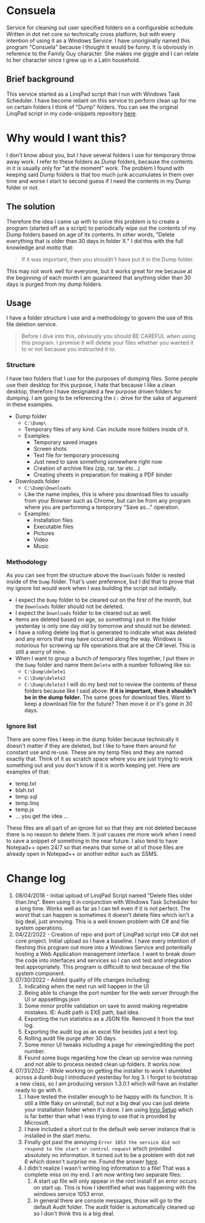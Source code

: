 # Consuela
Service for cleaning out user specified folders on a configurable schedule. Written in dot net core so technically cross platform, but with every intention of using it as a Windows Service. I have unoriginally named this program "Consuela" because I thought it would be funny. It is obviously in reference to the Family Guy character. She makes me giggle and I can relate to her character since I grew up in a Latin household.

## Brief background
This service started as a LinqPad script that I run with Windows Task Scheduler. I have become reliant on this service to perform clean up for me on certain folders I think of "Dump" folders. You can see the original LinqPad script in my code-snippets repository [here](https://github.com/dyslexicanaboko/code-snippets/blob/develop/LinqPadScripts/Delete%20files%20older%20than/Delete%20files%20older%20than.linq).

# Why would I want this?
I don't know about you, but I have several folders I use for temporary throw away work. I refer to these folders as *Dump* folders, because the contents in it is usually only for "at the moment" work. The problem I found with keeping said Dump folders is that too much junk accumulates in them over time and worse I start to second guess if I need the contents in my Dump folder or not.

## The solution
Therefore the idea I came up with to solve this problem is to create a program (started off as a script) to periodically wipe out the contents of my Dump folders based on age of its contents. In other words, "Delete everything that is older than 30 days in folder X." I did this with the full knowledge and motto that:

> If it was important, then you shouldn't have put it in the Dump folder.

This may not work well for everyone, but it works great for me because at the beginning of each month I am guaranteed that anything older than 30 days is purged from my dump folders.

## Usage
I have a folder structure I use and a methodology to govern the use of this file deletion service.

> Before I dive into this, obviously you should BE CAREFUL when using this program. I promise it will delete your files whether you wanted it to or not because you instructed it to.

### Structure
I have two folders that I use for the purposes of dumping files. Some people use their desktop for this purpose, I hate that because I like a clean desktop, therefore I have designated a few purpose driven folders for dumping. I am going to be referencing the `C:` drive for the sake of argument in these examples.

- Dump folder
  - `C:\Dump\`
  - Temporary files of any kind. Can include more folders inside of it.
  - Examples:
    - Temporary saved images
    - Screen shots
    - Text file for temporary processing
    - Just need to save something somewhere right now
    - Creation of archive files (zip, rar, tar etc...)
    - Creating sheets in preparation for making a PDF binder
- Downloads folder
  - `C:\Dump\Downloads`
  - Like the name implies, this is where you download files to usually from your Browser such as Chrome, but can be from any program where you are performing a temporary "Save as..." operation.
  - Examples:
    - Installation files
    - Executable files
    - Pictures
    - Video
    - Music

### Methodology
As you can see from the structure above the `Downloads` folder is nested inside of the `Dump` folder. That's user preference, but I did that to prove that my ignore list would work when I was building the script out initially.
- I expect the `Dump` folder to be cleared out on the first of the month, but the `Downloads` folder should not be deleted.
- I expect the `Downloads` folder to be cleared out as well.
- Items are deleted based on age, so something I put in the folder yesterday is only one day old by tomorrow and should not be deleted.
- I have a rolling delete log that is generated to indicate what was deleted and any errors that may have occurred along the way. Windows is notorious for screwing up file operations that are at the C# level. This is still a worry of mine.
- When I want to group a bunch of temporary files together, I put them in the `Dump` folder and name them `Delete` with a number following like so:
  - `C:\Dump\delete1`
  - `C:\Dump\delete2`
  - `C:\Dump\delete3`
I will do my best not to review the contents of these folders because like I said above: **If it is important, then it shouldn't be in the dump folder.**
The same goes for download files. Want to keep a download file for the future? Then move it or it's gone in 30 days.

### Ignore list
There are some files I keep in the dump folder because technically it doesn't matter if they are deleted, but I like to have them around for constant use and re-use. These are my temp files and they are named exactly that. Think of it as scratch space where you are just trying to work something out and you don't know if it is worth keeping yet. Here are examples of that:
- temp.txt
- blah.txt
- temp.sql
- temp.linq
- temp.js
- ... you get the idea ...

These files are all part of an ignore list so that they are not deleted because there is no reason to delete them. It just causes me more work when I need to save a snippet of something in the near future. I also tend to have Notepad++ open 24/7 so that means that some or all of those files are already open in Notepad++ or another editor such as SSMS.

# Change log
1. 08/04/2018 - Initial upload of LinqPad Script named "Delete files older than.linq". Been using it in conjunction with Windows Task Scheduler for a long time. Works well as far as I can tell even if it is not perfect. The *worst* that can happen is sometimes it doesn't delete files which isn't a big deal, just annoying. This is a well known problem with C# and file system operations.
2. 04/22/2022 - Creation of repo and port of LinqPad script into C# dot net core project. Initial upload so I have a baseline. I have every intention of fleshing this program out more into a Windows Service and potentially hosting a Web Application management interface. I want to break down the code into interfaces and services so I can unit test and integration test appropriately. This program is difficuilt to test because of the file system component.
3. 07/30/2022 - Added quality of life changes including:
   1. Indicating when the next run will happen in the UI
   2. Being able to change the port number for the web server through the UI or appsettings.json
   3. Some minor profile validation on save to avoid making regretable mistakes. IE: Audit path is EXE path, bad idea.
   4. Exporting the run statistics as a JSON file. Removed it from the text log.
   5. Exporting the audit log as an excel file besides just a text log.
   6. Rolling audit file purge after 30 days.
   7. Some minor UI tweaks including a page for viewing/editing the port number.
   8. Found some bugs regarding how the clean up service was running and not able to process nested clean up folders. It works now.
4. 07/31/2022 - While working on getting the installer to work I stumbled across a dumb bug I introduced yesterday for log 3. I forgot to bootstrap a new class, so I am producing version 1.3.0.1 which will have an installer ready to go with it.
   1. I have tested the installer enough to be happy with its function. It is still a little flaky on uninstall, but not a big deal you can just delete your installation folder when it's done. I am using [Inno Setup](https://jrsoftware.org/isinfo.php) which is far better than what I was trying to use that is provided by Microsoft.
   2. I have included a short cut to the default web server instance that is installed in the start menu.
   3. Finally got past the annoying `Error 1053 the service did not respond to the start or control request` which provided absolutely no information. It turned out to be a problem with dot net 6 which doesn't surprise me. Found the answer [here](https://stackoverflow.com/questions/69909593/asp-net-6-custom-webapplicationfactory-throws-exception).
   4. I didn't realize I wasn't writing log information to a file! That was a complete miss on my end. I am now writing two separate files:
      1. A start up file will only appear in the root install if an error occurs on start up. This is how I identified what was happening with the windows service 1053 error.
      2. In general there are console messages, those will go to the default Audit folder. The audit folder is automatically cleaned up so I don't think this is a big deal. 
